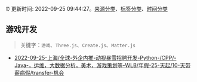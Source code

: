 :alarm_clock: 更新时间: 2022-09-25 09:44:27。[来源分类](../README.md)、[标签分类](../TAGS.md)、[时间分类](../TIMELINE.md)

## 游戏开发


> 关键字：`游戏`、`Three.js`、`Create.js`、`Matter.js`



- [2022-09-25-上海/全球-外企内推-动视暴雪招聘开发-Python-/CPP/-Java-，运维，大数据分析，美术，游戏策划等-WLB/年假-25-天起/10-天带薪病假/transfer-机会](https://www.v2ex.com/t/882821) 